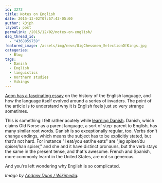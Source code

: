 ```yaml
---
id: 3272
title: Notes on English
date: 2015-12-02T07:57:43-05:00
author: k3jph
layout: post
permalink: /2015/12/02/notes-on-english/
dsq_thread_id:
  - "4368859759"
featured_image: /assets/img/news/UigChessmen_SelectionOfKings.jpg
categories:
  - Blog
tags:
  - Danish
  - English
  - linguistics
  - northern studies
  - Vikings
---
```

[Aeon has a fascinating essay](https://aeon.co/essays/why-is-english-so-weirdly-different-from-other-languages
) on the history of the English language, and how the language itself evolved around a series of invaders.  The point of the article is to understand why it is English feels just so very strange sometimes.  

This is something I felt rather acutely while [learning Danish](/2015/05/29/jeg-har-besejret-det-danske-dygtighed-trae/).  Danish, which claims Old Norse as a parent language, a sort of step-parent to English, has many similar root words.  Danish is so exceptionally regular, too.  Verbs don't change endings, which means the subject has to be explicitly stated, but that's not hard.  For instance "I eat/you eat/he eats" are "jeg spiser/du spiser/han spiser," and she and it have distinct pronouns, but the verb stays the same in the present tense, and that's awesome.  French and Spanish, more commonly learnt in the United States, are not so generous.

And you're left wondering why English is so complicated.

_Image by [Andrew Dunn / Wikimedia](https://en.wikipedia.org/wiki/File:UigChessmen_SelectionOfKings.jpg)._


